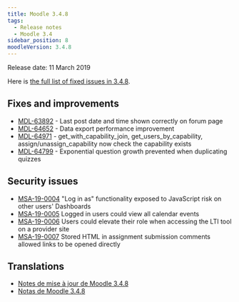 ```yaml
---
title: Moodle 3.4.8
tags:
  - Release notes
  - Moodle 3.4
sidebar_position: 8
moodleVersion: 3.4.8
---
```


Release date: 11 March 2019

Here is [the full list of fixed issues in 3.4.8](https://tracker.moodle.org/secure/IssueNavigator!executeAdvanced.jspa?jqlQuery=project+%3D+mdl+AND+resolution+%3D+fixed+AND+fixVersion+in+%28%223.4.8%22%29+ORDER+BY+priority+DESC&runQuery=true&clear=true).

## Fixes and improvements

- [MDL-63892](https://tracker.moodle.org/browse/MDL-63892) - Last post date and time shown correctly on forum page
- [MDL-64652](https://tracker.moodle.org/browse/MDL-64652) - Data export performance improvement
- [MDL-64971](https://tracker.moodle.org/browse/MDL-64971) - get_with_capability_join, get_users_by_capability, assign/unassign_capability now check the capability exists
- [MDL-64799](https://tracker.moodle.org/browse/MDL-64799) - Exponential question growth prevented when duplicating quizzes

## Security issues

- [MSA-19-0004](https://moodle.org/mod/forum/discuss.php?d=384010) "Log in as" functionality exposed to JavaScript risk on other users' Dashboards
- [MSA-19-0005](https://moodle.org/mod/forum/discuss.php?d=384011) Logged in users could view all calendar events
- [MSA-19-0006](https://moodle.org/mod/forum/discuss.php?d=384012) Users could elevate their role when accessing the LTI tool on a provider site
- [MSA-19-0007](https://moodle.org/mod/forum/discuss.php?d=384013) Stored HTML in assignment submission comments allowed links to be opened directly

## Translations

- [Notes de mise à jour de Moodle 3.4.8](https://docs.moodle.org/fr/Notes_de_mise_à_jour_de_Moodle_3.4.8)
- [Notas de Moodle 3.4.8](https://docs.moodle.org/es/Notas_de_Moodle_3.4.8)
